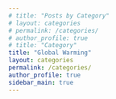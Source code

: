 ```yaml
---
# title: "Posts by Category"
# layout: categories
# permalink: /categories/
# author_profile: true
# title: "Category"
title: "Global Warming"
layout: categories
permalink: /categories/
author_profile: true
sidebar_main: true
---
```


